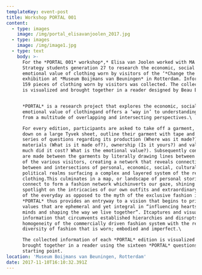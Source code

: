 ```yaml
---
templateKey: event-post
title: Workshop PORTAL 001
content:
  - type: images
    image: /img/portal_elisavanjoolen_2017.jpg
  - type: images
    image: /img/image1.jpg
  - type: text
    body: >-
      For the *PORTAL 001* workshop*,* Elisa van Joolen worked with MA Fashion
      Strategy students generation 27 to research the economic, social and
      emotional value of clothing worn by visitors of the ‘*Change the System*’
      exhibition at *Museum Boijmans van Beuningen* in Rotterdam. Information on
      159 pieces of clothing worn by visitors was collected. The collected data
      is visualized and brought together in a reader designed by Beau Bertens.


      *PORTAL* is a research project that explores the economic, social and
      emotional value of clothingand offers a ‘way in’ to understanding garments
      from a multitude of overlapping and intersecting perspectives.\

      For every edition, participants are asked to take off a garment, lay it
      down on a large Tyvek sheet, outline their garment with tape and answer a
      series of questions regarding its production (Where was it made?),
      materials (What is it made of?), ownership (Is it yours?) and value (How
      much did it cost? What is the emotional value?). Subsequently connections
      are made between the garments by literally drawing lines between the items
      of the various visitors, creating a network that reveals connections
      between and intersections of personal, economic, social, cultural and
      political realms surfacing a complex and layered system of the reality of
      clothing.This culminates in a map, or landscape of personal stories that
      connect to form a fashion network whichinverts our gaze, shining a
      spotlight on the intricacies of our own outfits and extraordinary aspects
      of the everyday as opposed to the myth of the exclusive fashion image.
      *PORTAL* thus provides an entryway to a vision that begins to prioritise
      values that are ephemeral and yet integral in “influencing hearts and
      minds and shaping the way we live together”. Itcaptures and visualises
      information that circumvents established hierarchies and disrupts the
      homogeneity of the commercially driven fashion system with the refreshing
      diversity of fashion that is worn; embodied and imperfect.\

      The collected information of each *PORTAL* edition is visualized and
      brought together in a reader using the sixteen *PORTAL* questions as a
      starting point.
location: 'Museum Boijmans van Beuningen, Rotterdam'
date: 2017-11-10T16:10:32.391Z
---
```

